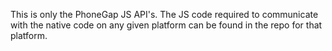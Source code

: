 This is only the PhoneGap JS API's. The JS code required to communicate with the native 
code on any given platform can be found in the repo for that platform.
